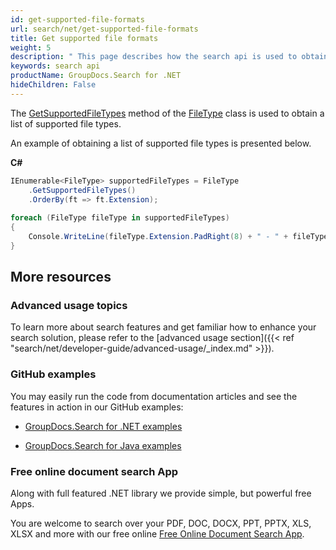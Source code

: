 ```yaml
---
id: get-supported-file-formats
url: search/net/get-supported-file-formats
title: Get supported file formats
weight: 5
description: " This page describes how the search api is used to obtain a list of supported file types."
keywords: search api
productName: GroupDocs.Search for .NET
hideChildren: False
---
```

The [GetSupportedFileTypes](https://apireference.groupdocs.com/net/search/groupdocs.search.results/filetype/methods/getsupportedfiletypes) method of the [FileType](https://apireference.groupdocs.com/net/search/groupdocs.search.results/filetype) class is used to obtain a list of supported file types.

An example of obtaining a list of supported file types is presented below.

**C#**

```csharp
IEnumerable<FileType> supportedFileTypes = FileType
    .GetSupportedFileTypes()
    .OrderBy(ft => ft.Extension);
 
foreach (FileType fileType in supportedFileTypes)
{
    Console.WriteLine(fileType.Extension.PadRight(8) + " - " + fileType.Description);
}
```

## More resources

### Advanced usage topics

To learn more about search features and get familiar how to enhance your search solution, please refer to the [advanced usage section]({{< ref "search/net/developer-guide/advanced-usage/_index.md" >}}).

### GitHub examples

You may easily run the code from documentation articles and see the features in action in our GitHub examples:

*   [GroupDocs.Search for .NET examples](https://github.com/groupdocs-search/GroupDocs.Search-for-.NET)
    
*   [GroupDocs.Search for Java examples](https://github.com/groupdocs-search/GroupDocs.Search-for-Java)
    

### Free online document search App

Along with full featured .NET library we provide simple, but powerful free Apps.

You are welcome to search over your PDF, DOC, DOCX, PPT, PPTX, XLS, XLSX and more with our free online [Free Online Document Search App](https://products.groupdocs.app/search).
